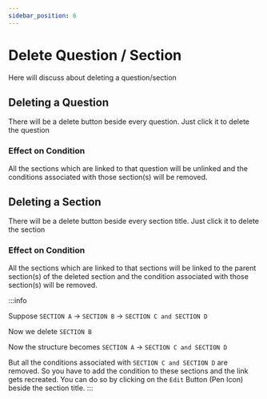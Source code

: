 ```yaml
---
sidebar_position: 6
---
```


# Delete Question / Section

Here will discuss about deleting a question/section

## Deleting a Question

There will be a delete button beside every question. Just click it to delete the question

### Effect on Condition

All the sections which are linked to that question will be unlinked and the conditions associated with those section(s) will be removed.

## Deleting a Section

There will be a delete button beside every section title. Just click it to delete the section

### Effect on Condition

All the sections which are linked to that sections will be linked to the parent section(s) of the deleted section and the condition associated with those section(s) will be removed.

:::info

Suppose `SECTION A` -> `SECTION B` -> `SECTION C and SECTION D`

Now we delete `SECTION B`

Now the structure becomes `SECTION A` -> `SECTION C and SECTION D`

But all the conditions associated with `SECTION C and SECTION D` are removed. So you have to add the condition to these sections and the link gets recreated. You can do so by clicking on the `Edit` Button (Pen Icon) beside the section title.
:::
